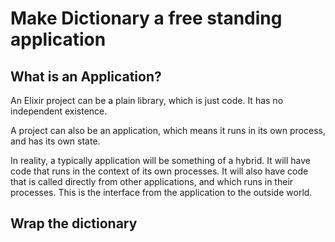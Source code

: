 # Make Dictionary a free standing application

## What is an Application?

An Elixir project can be a plain library, which is just code. It has no independent existence.

A project can also be an application, which means it runs in its own process, and has its own state.

In reality, a typically application will be something of a hybrid. It will have code that runs in the context of its own processes. It will also have code that is called directly from other applications, and which runs in their processes. This is the interface from the application to the outside world.

## Wrap the dictionary


